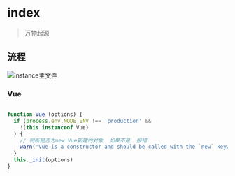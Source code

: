 # index

> 万物起源

## 流程

![instance主文件](https://chunmu.github.io/gitbook-vue/assets/pictures/core-instance-index.png "core-instance-index.png")

### Vue

```javascript

function Vue (options) {
  if (process.env.NODE_ENV !== 'production' &&
    !(this instanceof Vue)
  ) {
    // 判断是否为new Vue新建的对象  如果不是  报错
    warn('Vue is a constructor and should be called with the `new` keyword')
  }
  this._init(options)
}

```